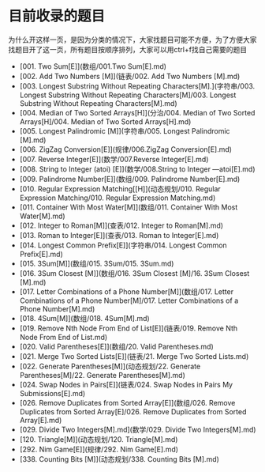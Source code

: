 # 目前收录的题目

为什么开这样一页，是因为分类的情况下，大家找题目可能不方便，为了方便大家找题目开了这一页，所有题目按顺序排列，大家可以用ctrl+f找自己需要的题目

  * [001. Two Sum[E]](数组/001.Two Sum[E].md)
  * [002. Add Two Numbers [M]](链表/002. Add Two Numbers [M].md)
  * [003. Longest Substring Without Repeating Characters[M].](字符串/003. Longest Substring Without Repeating Characters[M]/003. Longest Substring Without Repeating Characters[M].md)   
  * [004. Median of Two Sorted Arrays[H]](分治/004. Median of Two Sorted Arrays[H]/004. Median of Two Sorted Arrays[H].md)
  * [005. Longest Palindromic [M]](字符串/005. Longest Palindromic [M].md)
  * [006. ZigZag Conversion[E]](规律/006.ZigZag Conversion[E].md)
  * [007. Reverse Integer[E]](数学/007.Reverse Integer[E].md)
  * [008. String to Integer (atoi) [E]](数学/008.String to Integer —atoi[E].md)
  * [009. Palindrome Number[E]](数组/009. Palindrome Number[E].md)
  * [010. Regular Expression Matching[[H]](动态规划/010. Regular Expression Matching/010. Regular Expression Matching.md)
  * [011. Container With Most Water[M]](数组/011. Container With Most Water[M].md)
  * [012. Integer to Roman[M]](查表/012. Integer to Roman[M].md)
  * [013. Roman to Integer[E]](查表/013. Roman to Integer[E].md)
  * [014. Longest Common Prefix[E]](字符串/014. Longest Common Prefix[E].md)
  * [015. 3Sum[M]](数组/015. 3Sum/015. 3Sum.md)
  * [016. 3Sum Closest [M]](数组/016. 3Sum Closest [M]/16. 3Sum Closest [M].md)
  * [017. Letter Combinations of a Phone Number[M]](数组/017. Letter Combinations of a Phone Number[M]/017. Letter Combinations of a Phone Number[M].md)
  * [018. 4Sum[M]](数组/018. 4Sum[M].md)
  * [019. Remove Nth Node From End of List[E]](链表/019. Remove Nth Node From End of List.md)
  * [020. Valid Parentheses[E]](数组/20. Valid Parentheses.md)
  * [021. Merge Two Sorted Lists[E]](链表/21. Merge Two Sorted Lists.md)
  * [022. Generate Parentheses[M]](动态规划/22. Generate Parentheses[M]/22. Generate Parentheses[M].md)
  * [024. Swap Nodes in Pairs[E]](链表/024. Swap Nodes in Pairs   My Submissions[E].md)
  * [026. Remove Duplicates from Sorted Array[E]](数组/026. Remove Duplicates from Sorted Array[E]/026. Remove Duplicates from Sorted Array[E].md)
  * [029. Divide Two Integers[M].md](数学/029. Divide Two Integers[M].md)
  * [120. Triangle[M]](动态规划/120. Triangle[M].md)
  * [292. Nim Game[E]](规律/292. Nim Game[E].md)
  * [338. Counting Bits [M]](动态规划/338. Counting Bits [M].md)


  
   
